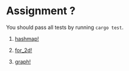# Assignment ?

You should pass all tests by running `cargo test`.

1. [hashmap!](./hashmap)

2. [for_2d!](./for_2d)

3. [graph!](./graph)
